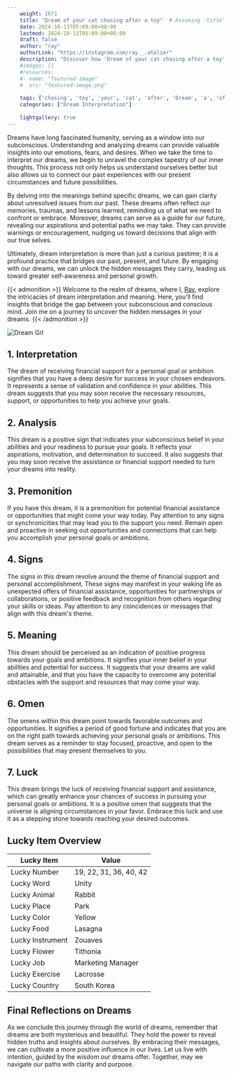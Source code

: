 ```yaml
---
    weight: 1671
    title: "Dream of your cat chasing after a toy"  # Assuming 'title' column exists
    date: 2024-10-13T05:09:00+08:00
    lastmod: 2024-10-13T05:09:00+08:00
    draft: false
    author: "ray"
    authorLink: "https://instagram.com/ray._.atelier"
    description: "Discover how 'Dream of your cat chasing after a toy' can interpret your future and uncover its significant meanings in your life."
    #images: []
    #resources:
    #- name: "featured-image"
    #  src: "featured-image.png"
    
    tags: ['chasing', 'toy', 'your', 'cat', 'after', 'Dream', 'a', 'of']
    categories: ["Dream Interpretation"]
    
    lightgallery: true
---
```

    
Dreams have long fascinated humanity, serving as a window into our subconscious. Understanding and analyzing dreams can provide valuable insights into our emotions, fears, and desires. When we take the time to interpret our dreams, we begin to unravel the complex tapestry of our inner thoughts. This process not only helps us understand ourselves better but also allows us to connect our past experiences with our present circumstances and future possibilities.

By delving into the meanings behind specific dreams, we can gain clarity about unresolved issues from our past. These dreams often reflect our memories, traumas, and lessons learned, reminding us of what we need to confront or embrace. Moreover, dreams can serve as a guide for our future, revealing our aspirations and potential paths we may take. They can provide warnings or encouragement, nudging us toward decisions that align with our true selves.

Ultimately, dream interpretation is more than just a curious pastime; it is a profound practice that bridges our past, present, and future. By engaging with our dreams, we can unlock the hidden messages they carry, leading us toward greater self-awareness and personal growth.

{{< admonition >}}
Welcome to the realm of dreams, where I, [Ray](https://instagram.com/ray._.atelier), explore the intricacies of dream interpretation and meaning. Here, you’ll find insights that bridge the gap between your subconscious and conscious mind. Join me on a journey to uncover the hidden messages in your dreams.
{{< /admonition >}}

![Dream Grl](https://cdn.pixabay.com/photo/2017/11/02/03/35/gothic-2910057_1280.jpg "Dream Grl")

## 1. Interpretation
 The dream of receiving financial support for a personal goal or ambition signifies that you have a deep desire for success in your chosen endeavors. It represents a sense of validation and confidence in your abilities. This dream suggests that you may soon receive the necessary resources, support, or opportunities to help you achieve your goals.

## 2. Analysis
 This dream is a positive sign that indicates your subconscious belief in your abilities and your readiness to pursue your goals. It reflects your aspirations, motivation, and determination to succeed. It also suggests that you may soon receive the assistance or financial support needed to turn your dreams into reality.

## 3. Premonition
 If you have this dream, it is a premonition for potential financial assistance or opportunities that might come your way today. Pay attention to any signs or synchronicities that may lead you to the support you need. Remain open and proactive in seeking out opportunities and connections that can help you accomplish your personal goals or ambitions.

## 4. Signs
 The signs in this dream revolve around the theme of financial support and personal accomplishment. These signs may manifest in your waking life as unexpected offers of financial assistance, opportunities for partnerships or collaborations, or positive feedback and recognition from others regarding your skills or ideas. Pay attention to any coincidences or messages that align with this dream's theme.

## 5. Meaning
 This dream should be perceived as an indication of positive progress towards your goals and ambitions. It signifies your inner belief in your abilities and potential for success. It suggests that your dreams are valid and attainable, and that you have the capacity to overcome any potential obstacles with the support and resources that may come your way.

## 6. Omen
 The omens within this dream point towards favorable outcomes and opportunities. It signifies a period of good fortune and indicates that you are on the right path towards achieving your personal goals or ambitions. This dream serves as a reminder to stay focused, proactive, and open to the possibilities that may present themselves to you.

## 7. Luck
 This dream brings the luck of receiving financial support and assistance, which can greatly enhance your chances of success in pursuing your personal goals or ambitions. It is a positive omen that suggests that the universe is aligning circumstances in your favor. Embrace this luck and use it as a stepping stone towards reaching your desired outcomes.

## Lucky Item Overview
| Lucky Item          | Value              |
|---------------|--------------------|
| Lucky Number        | 19, 22, 31, 36, 40, 42  |
| Lucky Word          | Unity |
| Lucky Animal        | Rabbit |
| Lucky Place         | Park     |
| Lucky Color         | Yellow     |
| Lucky Food          | Lasagna      |
| Lucky Instrument    | Zouaves |
| Lucky Flower        | Tithonia    |
| Lucky Job           | Marketing Manager       |
| Lucky Exercise      | Lacrosse  |
| Lucky Country       | South Korea    |


##  Final Reflections on Dreams

As we conclude this journey through the world of dreams, remember that dreams are both mysterious and beautiful. They hold the power to reveal hidden truths and insights about ourselves. By embracing their messages, we can cultivate a more positive influence in our lives. Let us live with intention, guided by the wisdom our dreams offer. Together, may we navigate our paths with clarity and purpose.
